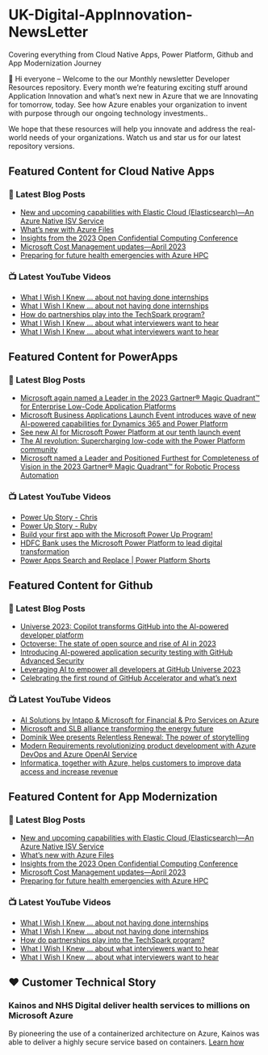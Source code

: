 # UK-Digital-AppInnovation-NewsLetter

Covering everything from Cloud Native Apps, Power Platform, Github and App Modernization Journey

👋 Hi everyone – Welcome to the our Monthly newsletter Developer Resources repository. Every month we’re featuring exciting stuff around Application Innovation and what’s next new in Azure that we are Innovating for tomorrow, today. See how Azure enables your organization to invent with purpose through our ongoing technology investments..


We hope that these resources will help you innovate and address the real-world needs of your organizations. Watch us and star us for our latest repository versions.

## Featured Content for Cloud Native Apps


### 📝 Latest Blog Posts

    
<!-- BLOGCNA:START -->
- [New and upcoming capabilities with Elastic Cloud (Elasticsearch)—An Azure Native ISV Service](https://azure.microsoft.com/blog/new-and-upcoming-capabilities-with-elastic-cloud-elasticsearch-an-azure-native-isv-service/)
- [What’s new with Azure Files](https://azure.microsoft.com/blog/what-s-new-with-azure-files/)
- [Insights from the 2023 Open Confidential Computing Conference](https://azure.microsoft.com/blog/insights-from-the-2023-open-confidential-computing-conference/)
- [Microsoft Cost Management updates—April 2023](https://azure.microsoft.com/blog/microsoft-cost-management-updates-april-2023/)
- [Preparing for future health emergencies with Azure HPC ](https://azure.microsoft.com/blog/preparing-for-future-health-emergencies-with-azure-hpc/)
<!-- BLOGCNA:END -->

### 📺 Latest YouTube Videos

 
<!-- YOUTUBECNA:START -->
- [What I Wish I Knew ... about not having done internships](https://www.youtube.com/watch?v=rqWx0rQ1ME8)
- [What I Wish I Knew ... about not having done internships](https://www.youtube.com/watch?v=EG0jGP7TYBc)
- [How do partnerships play into the TechSpark program?](https://www.youtube.com/watch?v=AzIZUkLU0hc)
- [What I Wish I Knew ... about what interviewers want to hear](https://www.youtube.com/watch?v=qc6bpZkt7MQ)
- [What I Wish I Knew ... about what interviewers want to hear](https://www.youtube.com/watch?v=I9aI-gjyzq8)
<!-- YOUTUBECNA:END -->

##  Featured Content for PowerApps
### 📝 Latest Blog Posts
<!-- BLOGPOWER:START -->
- [Microsoft again named a Leader in the 2023 Gartner® Magic Quadrant™ for Enterprise Low-Code Application Platforms](https://powerapps.microsoft.com/en-us/blog/microsoft-again-named-a-leader-in-the-2023-gartner-magic-quadrant-for-enterprise-low-code-application-platforms/)
- [Microsoft Business Applications Launch Event introduces wave of new AI-powered capabilities for Dynamics 365 and Power Platform](https://cloudblogs.microsoft.com/dynamics365/bdm/2023/10/25/microsoft-business-applications-launch-event-introduces-wave-of-new-ai-powered-capabilities-for-dynamics-365-and-power-platform/)
- [See new AI for Microsoft Power Platform at our tenth launch event](https://cloudblogs.microsoft.com/powerplatform/2023/10/04/see-new-ai-for-microsoft-power-platform-at-our-tenth-launch-event/)
- [The AI revolution: Supercharging low-code with the Power Platform community](https://cloudblogs.microsoft.com/powerplatform/2023/10/03/the-ai-revolution-supercharging-low-code-with-the-power-platform-community/)
- [Microsoft named a Leader and Positioned Furthest for Completeness of Vision in the 2023 Gartner® Magic Quadrant™ for Robotic Process Automation](https://powerautomate.microsoft.com/en-us/blog/microsoft-named-a-leader-and-positioned-furthest-for-completeness-of-vision-in-the-2023-gartner-magic-quadrant-for-robotic-process-automation/)
<!-- BLOGPOWER:END -->
 ### 📺 Latest YouTube Videos
    
<!-- YOUTUBEPOWER:START -->
- [Power Up Story - Chris](https://www.youtube.com/watch?v=GIhHV0yNAGI)
- [Power Up Story - Ruby](https://www.youtube.com/watch?v=Xsf7Ecl-c8I)
- [Build your first app with the Microsoft Power Up Program!](https://www.youtube.com/watch?v=pLE7Jn-951k)
- [HDFC Bank uses the Microsoft Power Platform to lead digital transformation](https://www.youtube.com/watch?v=seD7BapZeMA)
- [Power Apps Search and Replace | Power Platform Shorts](https://www.youtube.com/watch?v=cJsRi94OnRU)
<!-- YOUTUBEPOWER:END -->

##  Featured Content for Github
### 📝 Latest Blog Posts
<!-- BLOGGITHUB:START -->
- [Universe 2023: Copilot transforms GitHub into the AI-powered developer platform](https://github.blog/2023-11-08-universe-2023-copilot-transforms-github-into-the-ai-powered-developer-platform/)
- [Octoverse: The state of open source and rise of AI in 2023](https://github.blog/2023-11-08-the-state-of-open-source-and-ai/)
- [Introducing AI-powered application security testing with GitHub Advanced Security](https://github.blog/2023-11-08-ai-powered-appsec/)
- [Leveraging AI to empower all developers at GitHub Universe 2023](https://github.blog/2023-11-02-leveraging-ai-to-empower-all-developers-at-github-universe-2023/)
- [Celebrating the first round of GitHub Accelerator and what&#8217;s next](https://github.blog/2023-11-02-celebrating-the-first-round-of-github-accelerator-and-whats-next/)
<!-- BLOGGITHUB:END -->
### 📺 Latest YouTube Videos
<!-- YOUTUBEGITHUB:START -->
- [AI Solutions by Intapp &amp; Microsoft for Financial &amp; Pro Services on Azure](https://www.youtube.com/watch?v=dypHpr7ntsg)
- [Microsoft and SLB alliance transforming the energy future](https://www.youtube.com/watch?v=2iMmfJQtNvY)
- [Dominik Wee presents Relentless Renewal: The power of storytelling](https://www.youtube.com/watch?v=lxnkoEgM5Do)
- [Modern Requirements revolutionizing product development with Azure DevOps and Azure OpenAI Service](https://www.youtube.com/watch?v=mfRV1A6axjE)
- [Informatica, together with Azure, helps customers to improve data access and increase revenue](https://www.youtube.com/watch?v=hdUql39P2WY)
<!-- YOUTUBEGITHUB:END -->
##  Featured Content for App Modernization
### 📝 Latest Blog Posts
<!-- BLOGAPPMOD:START -->
- [New and upcoming capabilities with Elastic Cloud (Elasticsearch)—An Azure Native ISV Service](https://azure.microsoft.com/blog/new-and-upcoming-capabilities-with-elastic-cloud-elasticsearch-an-azure-native-isv-service/)
- [What’s new with Azure Files](https://azure.microsoft.com/blog/what-s-new-with-azure-files/)
- [Insights from the 2023 Open Confidential Computing Conference](https://azure.microsoft.com/blog/insights-from-the-2023-open-confidential-computing-conference/)
- [Microsoft Cost Management updates—April 2023](https://azure.microsoft.com/blog/microsoft-cost-management-updates-april-2023/)
- [Preparing for future health emergencies with Azure HPC ](https://azure.microsoft.com/blog/preparing-for-future-health-emergencies-with-azure-hpc/)
<!-- BLOGAPPMOD:END -->
### 📺 Latest YouTube Videos
<!-- YOUTUBEAPPMOD:START -->
- [What I Wish I Knew ... about not having done internships](https://www.youtube.com/watch?v=rqWx0rQ1ME8)
- [What I Wish I Knew ... about not having done internships](https://www.youtube.com/watch?v=EG0jGP7TYBc)
- [How do partnerships play into the TechSpark program?](https://www.youtube.com/watch?v=AzIZUkLU0hc)
- [What I Wish I Knew ... about what interviewers want to hear](https://www.youtube.com/watch?v=qc6bpZkt7MQ)
- [What I Wish I Knew ... about what interviewers want to hear](https://www.youtube.com/watch?v=I9aI-gjyzq8)
<!-- YOUTUBEAPPMOD:END -->


## ♥️ Customer Technical Story 

### Kainos and NHS Digital deliver health services to millions on Microsoft Azure

By pioneering the use of a containerized architecture on Azure, Kainos was able to deliver a highly secure service based on containers. [Learn how](https://customers.microsoft.com/en-us/story/1368348549535774520-kainos-and-nhs-digital-deliver-health-services-to-millions-on-microsoft-azure)

